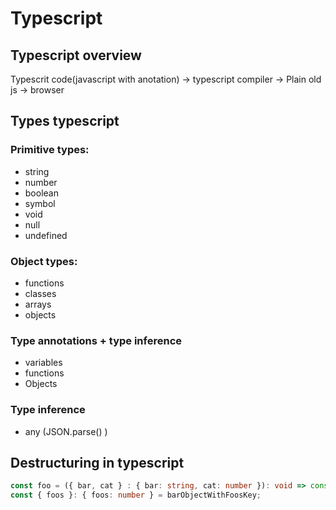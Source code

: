 # Typescript

## Typescript overview

Typescrit code(javascript with anotation) -> typescript compiler -> Plain old js -> browser

## Types typescript

### Primitive types:
- string  
- number  
- boolean  
- symbol  
- void  
- null   
- undefined  

### Object types:
- functions  
- classes  
- arrays  
- objects  

### Type annotations + type inference
- variables  
- functions  
- Objects  

### Type inference 
- any (JSON.parse() )

## Destructuring in typescript
```typescript
const foo = ({ bar, cat } : { bar: string, cat: number }): void => console.log(bar, cat);
const { foos }: { foos: number } = barObjectWithFoosKey;
```

 
